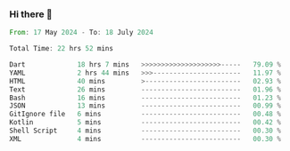 ### Hi there 👋

<!--START_SECTION:waka-->

```rust
From: 17 May 2024 - To: 18 July 2024

Total Time: 22 hrs 52 mins

Dart             18 hrs 7 mins   >>>>>>>>>>>>>>>>>>>>-----   79.09 %
YAML             2 hrs 44 mins   >>>----------------------   11.97 %
HTML             40 mins         >------------------------   02.93 %
Text             26 mins         -------------------------   01.96 %
Bash             16 mins         -------------------------   01.23 %
JSON             13 mins         -------------------------   00.99 %
GitIgnore file   6 mins          -------------------------   00.48 %
Kotlin           5 mins          -------------------------   00.42 %
Shell Script     4 mins          -------------------------   00.30 %
XML              4 mins          -------------------------   00.30 %
```

<!--END_SECTION:waka-->

<!--
**simonyathi1/simonyathi1** is a ✨ _special_ ✨ repository because its `README.md` (this file) appears on your GitHub profile.

Here are some ideas to get you started:

- 🔭 I’m currently working on ...
- 🌱 I’m currently learning ...
- 👯 I’m looking to collaborate on ...
- 🤔 I’m looking for help with ...
- 💬 Ask me about ...
- 📫 How to reach me: ...
- 😄 Pronouns: ...
- ⚡ Fun fact: ...
-->

